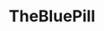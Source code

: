 ---
title: TheBluePill
crosslinks:
- TheRedPill
- MGTOW
- Incels
- askMRP
- marriedredpill
- asktrp
- RedPillWomen
- RedPillWives
- theredpillright
- AskReddit
- MensRights
- Drama
- exredpill
- TheAquaPill
- FeminineNotFeminist
- news
- niceguys
- TrollXChromosomes
- xkcd
- TwoXChromosomes
---